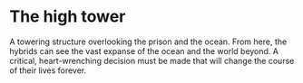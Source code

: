 # The high tower

A towering structure overlooking the prison and the ocean.
From here, the hybrids can see the vast expanse of the ocean and the world
beyond. A critical, heart-wrenching decision must be made that will change the
course of their lives forever.
